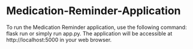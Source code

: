 # Medication-Reminder-Application

To run the Medication Reminder application, use the following command:
flask run
or simply run app.py.
The application will be accessible at http://localhost:5000 in your web browser.
